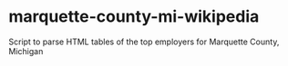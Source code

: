 # marquette-county-mi-wikipedia
Script to parse HTML tables of the top employers for Marquette County, Michigan
